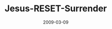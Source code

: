 ---
layout: music 
title: "Jesus-RESET-Surrender"
series: "Reset"
date: 2009-03-09 
description: "Following Jesus often means living counter-culturally. In this talk, Brian Tome discusses what it means to surrender and find life on the other side."
audio: "http://s3.amazonaws.com/crossroadsaudiomessages/Reset3.mp3"
audio-duration: "35:50"
src: "http://www.crossroads.net/players/media/mediumHz/190x110.gif"
---